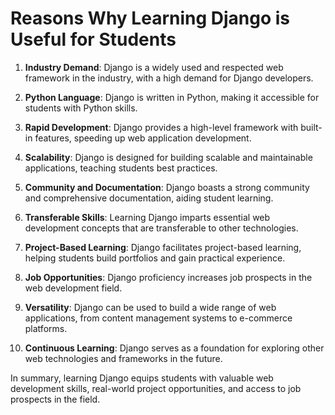 # Reasons Why Learning Django is Useful for Students

1. **Industry Demand**: Django is a widely used and respected web framework in the industry, with a high demand for Django developers.

2. **Python Language**: Django is written in Python, making it accessible for students with Python skills.

3. **Rapid Development**: Django provides a high-level framework with built-in features, speeding up web application development.

4. **Scalability**: Django is designed for building scalable and maintainable applications, teaching students best practices.

5. **Community and Documentation**: Django boasts a strong community and comprehensive documentation, aiding student learning.

6. **Transferable Skills**: Learning Django imparts essential web development concepts that are transferable to other technologies.

7. **Project-Based Learning**: Django facilitates project-based learning, helping students build portfolios and gain practical experience.

8. **Job Opportunities**: Django proficiency increases job prospects in the web development field.

9. **Versatility**: Django can be used to build a wide range of web applications, from content management systems to e-commerce platforms.

10. **Continuous Learning**: Django serves as a foundation for exploring other web technologies and frameworks in the future.

In summary, learning Django equips students with valuable web development skills, real-world project opportunities, and access to job prospects in the field.
